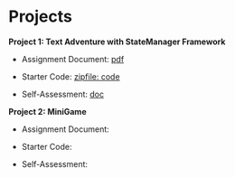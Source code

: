 # Projects

**Project 1:  Text Adventure with StateManager Framework**

* Assignment Document: [pdf](https://utdallas.box.com/v/Project1-Assignment)

* Starter Code: [zipfile:  code](https://utdallas.box.com/v/Project1-StarterCode)

* Self-Assessment: [doc](https://utdallas.box.com/v/selfAssessment)



**Project 2:  MiniGame**

* Assignment Document: 

* Starter Code: 

* Self-Assessment: 



